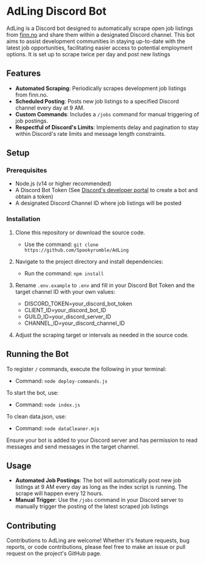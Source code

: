 # AdLing Discord Bot

AdLing is a Discord bot designed to automatically scrape open job listings from [finn.no](https://finn.no) and share them within a designated Discord channel. This bot aims to assist development communities in staying up-to-date with the latest job opportunities, facilitating easier access to potential employment options. It is set up to scrape twice per day and post new listings

## Features

- **Automated Scraping**: Periodically scrapes development job listings from finn.no.
- **Scheduled Posting**: Posts new job listings to a specified Discord channel every day at 9 AM.
- **Custom Commands**: Includes a `/jobs` command for manual triggering of job postings.
- **Respectful of Discord's Limits**: Implements delay and pagination to stay within Discord's rate limits and message length constraints.

## Setup

### Prerequisites

- Node.js (v14 or higher recommended)
- A Discord Bot Token (See [Discord's developer portal](https://discord.com/developers/applications) to create a bot and obtain a token)
- A designated Discord Channel ID where job listings will be posted

### Installation

1. Clone this repository or download the source code.

   - Use the command:
     `git clone https://github.com/Spookyrumble/AdLing`

2. Navigate to the project directory and install dependencies:

   - Run the command:
     `npm install`

3. Rename `.env.example` to `.env` and fill in your Discord Bot Token and the target channel ID with your own values:

   - DISCORD_TOKEN=your_discord_bot_token
   - CLIENT_ID=your_discord_bot_ID
   - GUILD_ID=your_discord_server_ID
   - CHANNEL_ID=your_discord_channel_ID

4. Adjust the scraping target or intervals as needed in the source code.

## Running the Bot

To register `/` commands, execute the following in your terminal:

- Command:
  `node deploy-commands.js`

To start the bot, use:

- Command:
  `node index.js`

To clean data.json, use:

- Command:
  `node dataCleaner.mjs`

Ensure your bot is added to your Discord server and has permission to read messages and send messages in the target channel.

## Usage

- **Automated Job Postings**: The bot will automatically post new job listings at 9 AM every day as long as the index script is running. The scrape will happen every 12 hours.
- **Manual Trigger**: Use the `/jobs` command in your Discord server to manually trigger the posting of the latest scraped job listings

## Contributing

Contributions to AdLing are welcome! Whether it's feature requests, bug reports, or code contributions, please feel free to make an issue or pull request on the project's GitHub page.
